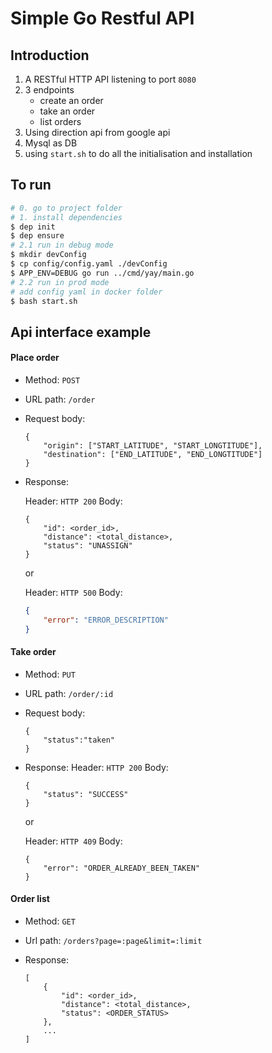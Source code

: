 # Simple Go Restful API

## Introduction

1. A RESTful HTTP API listening to port `8080`
2. 3 endpoints
    - create an order
    - take an order
    - list orders
3. Using direction api from google api
4. Mysql as DB
5. using `start.sh` to do all the initialisation and installation

## To run
```sh
# 0. go to project folder
# 1. install dependencies
$ dep init
$ dep ensure
# 2.1 run in debug mode
$ mkdir devConfig
$ cp config/config.yaml ./devConfig
$ APP_ENV=DEBUG go run ../cmd/yay/main.go
# 2.2 run in prod mode
# add config yaml in docker folder
$ bash start.sh
```

## Api interface example

#### Place order

  - Method: `POST`
  - URL path: `/order`
  - Request body:

    ```
    {
        "origin": ["START_LATITUDE", "START_LONGTITUDE"],
        "destination": ["END_LATITUDE", "END_LONGTITUDE"]
    }
    ```

  - Response:

    Header: `HTTP 200`
    Body:
      ```
      {
          "id": <order_id>,
          "distance": <total_distance>,
          "status": "UNASSIGN"
      }
      ```
    or 
    
    Header: `HTTP 500`
    Body:
      ```json
      {
          "error": "ERROR_DESCRIPTION"
      }
      ```

#### Take order

  - Method: `PUT`
  - URL path: `/order/:id`
  - Request body:
    ```
    {
        "status":"taken"
    }
    ```
  - Response:
    Header: `HTTP 200`
    Body:
      ```
      {
          "status": "SUCCESS"
      }
      ```
    or
    
    Header: `HTTP 409`
    Body:
      ```
      {
          "error": "ORDER_ALREADY_BEEN_TAKEN"
      }
      ```

#### Order list

  - Method: `GET`
  - Url path: `/orders?page=:page&limit=:limit`
  - Response:

    ```
    [
        {
            "id": <order_id>,
            "distance": <total_distance>,
            "status": <ORDER_STATUS>
        },
        ...
    ]
    ```